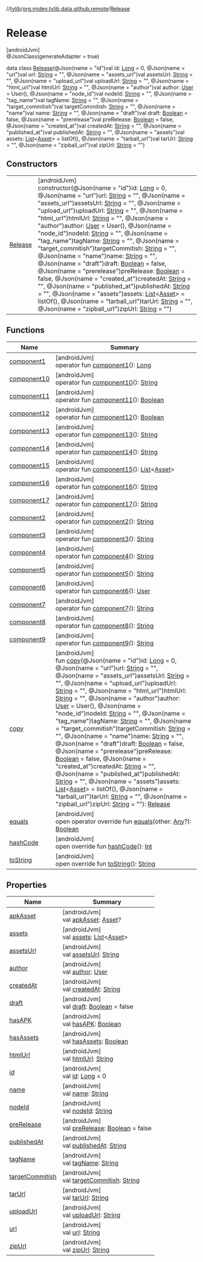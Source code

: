 //[tvlib](../../../index.md)/[org.mjdev.tvlib.data.github.remote](../index.md)/[Release](index.md)

# Release

[androidJvm]\
@JsonClass(generateAdapter = true)

data class [Release](index.md)(@Json(name = &quot;id&quot;)val id: [Long](https://kotlinlang.org/api/latest/jvm/stdlib/kotlin/-long/index.html) = 0, @Json(name = &quot;url&quot;)val url: [String](https://kotlinlang.org/api/latest/jvm/stdlib/kotlin/-string/index.html) = &quot;&quot;, @Json(name = &quot;assets_url&quot;)val assetsUrl: [String](https://kotlinlang.org/api/latest/jvm/stdlib/kotlin/-string/index.html) = &quot;&quot;, @Json(name = &quot;upload_url&quot;)val uploadUrl: [String](https://kotlinlang.org/api/latest/jvm/stdlib/kotlin/-string/index.html) = &quot;&quot;, @Json(name = &quot;html_url&quot;)val htmlUrl: [String](https://kotlinlang.org/api/latest/jvm/stdlib/kotlin/-string/index.html) = &quot;&quot;, @Json(name = &quot;author&quot;)val author: [User](../-user/index.md) = User(), @Json(name = &quot;node_id&quot;)val nodeId: [String](https://kotlinlang.org/api/latest/jvm/stdlib/kotlin/-string/index.html) = &quot;&quot;, @Json(name = &quot;tag_name&quot;)val tagName: [String](https://kotlinlang.org/api/latest/jvm/stdlib/kotlin/-string/index.html) = &quot;&quot;, @Json(name = &quot;target_commitish&quot;)val targetCommitish: [String](https://kotlinlang.org/api/latest/jvm/stdlib/kotlin/-string/index.html) = &quot;&quot;, @Json(name = &quot;name&quot;)val name: [String](https://kotlinlang.org/api/latest/jvm/stdlib/kotlin/-string/index.html) = &quot;&quot;, @Json(name = &quot;draft&quot;)val draft: [Boolean](https://kotlinlang.org/api/latest/jvm/stdlib/kotlin/-boolean/index.html) = false, @Json(name = &quot;prerelease&quot;)val preRelease: [Boolean](https://kotlinlang.org/api/latest/jvm/stdlib/kotlin/-boolean/index.html) = false, @Json(name = &quot;created_at&quot;)val createdAt: [String](https://kotlinlang.org/api/latest/jvm/stdlib/kotlin/-string/index.html) = &quot;&quot;, @Json(name = &quot;published_at&quot;)val publishedAt: [String](https://kotlinlang.org/api/latest/jvm/stdlib/kotlin/-string/index.html) = &quot;&quot;, @Json(name = &quot;assets&quot;)val assets: [List](https://kotlinlang.org/api/latest/jvm/stdlib/kotlin.collections/-list/index.html)&lt;[Asset](../-asset/index.md)&gt; = listOf(), @Json(name = &quot;tarball_url&quot;)val tarUrl: [String](https://kotlinlang.org/api/latest/jvm/stdlib/kotlin/-string/index.html) = &quot;&quot;, @Json(name = &quot;zipball_url&quot;)val zipUrl: [String](https://kotlinlang.org/api/latest/jvm/stdlib/kotlin/-string/index.html) = &quot;&quot;)

## Constructors

| | |
|---|---|
| [Release](-release.md) | [androidJvm]<br>constructor(@Json(name = &quot;id&quot;)id: [Long](https://kotlinlang.org/api/latest/jvm/stdlib/kotlin/-long/index.html) = 0, @Json(name = &quot;url&quot;)url: [String](https://kotlinlang.org/api/latest/jvm/stdlib/kotlin/-string/index.html) = &quot;&quot;, @Json(name = &quot;assets_url&quot;)assetsUrl: [String](https://kotlinlang.org/api/latest/jvm/stdlib/kotlin/-string/index.html) = &quot;&quot;, @Json(name = &quot;upload_url&quot;)uploadUrl: [String](https://kotlinlang.org/api/latest/jvm/stdlib/kotlin/-string/index.html) = &quot;&quot;, @Json(name = &quot;html_url&quot;)htmlUrl: [String](https://kotlinlang.org/api/latest/jvm/stdlib/kotlin/-string/index.html) = &quot;&quot;, @Json(name = &quot;author&quot;)author: [User](../-user/index.md) = User(), @Json(name = &quot;node_id&quot;)nodeId: [String](https://kotlinlang.org/api/latest/jvm/stdlib/kotlin/-string/index.html) = &quot;&quot;, @Json(name = &quot;tag_name&quot;)tagName: [String](https://kotlinlang.org/api/latest/jvm/stdlib/kotlin/-string/index.html) = &quot;&quot;, @Json(name = &quot;target_commitish&quot;)targetCommitish: [String](https://kotlinlang.org/api/latest/jvm/stdlib/kotlin/-string/index.html) = &quot;&quot;, @Json(name = &quot;name&quot;)name: [String](https://kotlinlang.org/api/latest/jvm/stdlib/kotlin/-string/index.html) = &quot;&quot;, @Json(name = &quot;draft&quot;)draft: [Boolean](https://kotlinlang.org/api/latest/jvm/stdlib/kotlin/-boolean/index.html) = false, @Json(name = &quot;prerelease&quot;)preRelease: [Boolean](https://kotlinlang.org/api/latest/jvm/stdlib/kotlin/-boolean/index.html) = false, @Json(name = &quot;created_at&quot;)createdAt: [String](https://kotlinlang.org/api/latest/jvm/stdlib/kotlin/-string/index.html) = &quot;&quot;, @Json(name = &quot;published_at&quot;)publishedAt: [String](https://kotlinlang.org/api/latest/jvm/stdlib/kotlin/-string/index.html) = &quot;&quot;, @Json(name = &quot;assets&quot;)assets: [List](https://kotlinlang.org/api/latest/jvm/stdlib/kotlin.collections/-list/index.html)&lt;[Asset](../-asset/index.md)&gt; = listOf(), @Json(name = &quot;tarball_url&quot;)tarUrl: [String](https://kotlinlang.org/api/latest/jvm/stdlib/kotlin/-string/index.html) = &quot;&quot;, @Json(name = &quot;zipball_url&quot;)zipUrl: [String](https://kotlinlang.org/api/latest/jvm/stdlib/kotlin/-string/index.html) = &quot;&quot;) |

## Functions

| Name | Summary |
|---|---|
| [component1](component1.md) | [androidJvm]<br>operator fun [component1](component1.md)(): [Long](https://kotlinlang.org/api/latest/jvm/stdlib/kotlin/-long/index.html) |
| [component10](component10.md) | [androidJvm]<br>operator fun [component10](component10.md)(): [String](https://kotlinlang.org/api/latest/jvm/stdlib/kotlin/-string/index.html) |
| [component11](component11.md) | [androidJvm]<br>operator fun [component11](component11.md)(): [Boolean](https://kotlinlang.org/api/latest/jvm/stdlib/kotlin/-boolean/index.html) |
| [component12](component12.md) | [androidJvm]<br>operator fun [component12](component12.md)(): [Boolean](https://kotlinlang.org/api/latest/jvm/stdlib/kotlin/-boolean/index.html) |
| [component13](component13.md) | [androidJvm]<br>operator fun [component13](component13.md)(): [String](https://kotlinlang.org/api/latest/jvm/stdlib/kotlin/-string/index.html) |
| [component14](component14.md) | [androidJvm]<br>operator fun [component14](component14.md)(): [String](https://kotlinlang.org/api/latest/jvm/stdlib/kotlin/-string/index.html) |
| [component15](component15.md) | [androidJvm]<br>operator fun [component15](component15.md)(): [List](https://kotlinlang.org/api/latest/jvm/stdlib/kotlin.collections/-list/index.html)&lt;[Asset](../-asset/index.md)&gt; |
| [component16](component16.md) | [androidJvm]<br>operator fun [component16](component16.md)(): [String](https://kotlinlang.org/api/latest/jvm/stdlib/kotlin/-string/index.html) |
| [component17](component17.md) | [androidJvm]<br>operator fun [component17](component17.md)(): [String](https://kotlinlang.org/api/latest/jvm/stdlib/kotlin/-string/index.html) |
| [component2](component2.md) | [androidJvm]<br>operator fun [component2](component2.md)(): [String](https://kotlinlang.org/api/latest/jvm/stdlib/kotlin/-string/index.html) |
| [component3](component3.md) | [androidJvm]<br>operator fun [component3](component3.md)(): [String](https://kotlinlang.org/api/latest/jvm/stdlib/kotlin/-string/index.html) |
| [component4](component4.md) | [androidJvm]<br>operator fun [component4](component4.md)(): [String](https://kotlinlang.org/api/latest/jvm/stdlib/kotlin/-string/index.html) |
| [component5](component5.md) | [androidJvm]<br>operator fun [component5](component5.md)(): [String](https://kotlinlang.org/api/latest/jvm/stdlib/kotlin/-string/index.html) |
| [component6](component6.md) | [androidJvm]<br>operator fun [component6](component6.md)(): [User](../-user/index.md) |
| [component7](component7.md) | [androidJvm]<br>operator fun [component7](component7.md)(): [String](https://kotlinlang.org/api/latest/jvm/stdlib/kotlin/-string/index.html) |
| [component8](component8.md) | [androidJvm]<br>operator fun [component8](component8.md)(): [String](https://kotlinlang.org/api/latest/jvm/stdlib/kotlin/-string/index.html) |
| [component9](component9.md) | [androidJvm]<br>operator fun [component9](component9.md)(): [String](https://kotlinlang.org/api/latest/jvm/stdlib/kotlin/-string/index.html) |
| [copy](copy.md) | [androidJvm]<br>fun [copy](copy.md)(@Json(name = &quot;id&quot;)id: [Long](https://kotlinlang.org/api/latest/jvm/stdlib/kotlin/-long/index.html) = 0, @Json(name = &quot;url&quot;)url: [String](https://kotlinlang.org/api/latest/jvm/stdlib/kotlin/-string/index.html) = &quot;&quot;, @Json(name = &quot;assets_url&quot;)assetsUrl: [String](https://kotlinlang.org/api/latest/jvm/stdlib/kotlin/-string/index.html) = &quot;&quot;, @Json(name = &quot;upload_url&quot;)uploadUrl: [String](https://kotlinlang.org/api/latest/jvm/stdlib/kotlin/-string/index.html) = &quot;&quot;, @Json(name = &quot;html_url&quot;)htmlUrl: [String](https://kotlinlang.org/api/latest/jvm/stdlib/kotlin/-string/index.html) = &quot;&quot;, @Json(name = &quot;author&quot;)author: [User](../-user/index.md) = User(), @Json(name = &quot;node_id&quot;)nodeId: [String](https://kotlinlang.org/api/latest/jvm/stdlib/kotlin/-string/index.html) = &quot;&quot;, @Json(name = &quot;tag_name&quot;)tagName: [String](https://kotlinlang.org/api/latest/jvm/stdlib/kotlin/-string/index.html) = &quot;&quot;, @Json(name = &quot;target_commitish&quot;)targetCommitish: [String](https://kotlinlang.org/api/latest/jvm/stdlib/kotlin/-string/index.html) = &quot;&quot;, @Json(name = &quot;name&quot;)name: [String](https://kotlinlang.org/api/latest/jvm/stdlib/kotlin/-string/index.html) = &quot;&quot;, @Json(name = &quot;draft&quot;)draft: [Boolean](https://kotlinlang.org/api/latest/jvm/stdlib/kotlin/-boolean/index.html) = false, @Json(name = &quot;prerelease&quot;)preRelease: [Boolean](https://kotlinlang.org/api/latest/jvm/stdlib/kotlin/-boolean/index.html) = false, @Json(name = &quot;created_at&quot;)createdAt: [String](https://kotlinlang.org/api/latest/jvm/stdlib/kotlin/-string/index.html) = &quot;&quot;, @Json(name = &quot;published_at&quot;)publishedAt: [String](https://kotlinlang.org/api/latest/jvm/stdlib/kotlin/-string/index.html) = &quot;&quot;, @Json(name = &quot;assets&quot;)assets: [List](https://kotlinlang.org/api/latest/jvm/stdlib/kotlin.collections/-list/index.html)&lt;[Asset](../-asset/index.md)&gt; = listOf(), @Json(name = &quot;tarball_url&quot;)tarUrl: [String](https://kotlinlang.org/api/latest/jvm/stdlib/kotlin/-string/index.html) = &quot;&quot;, @Json(name = &quot;zipball_url&quot;)zipUrl: [String](https://kotlinlang.org/api/latest/jvm/stdlib/kotlin/-string/index.html) = &quot;&quot;): [Release](index.md) |
| [equals](equals.md) | [androidJvm]<br>open operator override fun [equals](equals.md)(other: [Any](https://kotlinlang.org/api/latest/jvm/stdlib/kotlin/-any/index.html)?): [Boolean](https://kotlinlang.org/api/latest/jvm/stdlib/kotlin/-boolean/index.html) |
| [hashCode](hash-code.md) | [androidJvm]<br>open override fun [hashCode](hash-code.md)(): [Int](https://kotlinlang.org/api/latest/jvm/stdlib/kotlin/-int/index.html) |
| [toString](../../org.mjdev.tvlib.webscrapper.select/-element-not-found-exception/index.md#1616463040%2FFunctions%2F-1596939238) | [androidJvm]<br>open override fun [toString](../../org.mjdev.tvlib.webscrapper.select/-element-not-found-exception/index.md#1616463040%2FFunctions%2F-1596939238)(): [String](https://kotlinlang.org/api/latest/jvm/stdlib/kotlin/-string/index.html) |

## Properties

| Name | Summary |
|---|---|
| [apkAsset](apk-asset.md) | [androidJvm]<br>val [apkAsset](apk-asset.md): [Asset](../-asset/index.md)? |
| [assets](assets.md) | [androidJvm]<br>val [assets](assets.md): [List](https://kotlinlang.org/api/latest/jvm/stdlib/kotlin.collections/-list/index.html)&lt;[Asset](../-asset/index.md)&gt; |
| [assetsUrl](assets-url.md) | [androidJvm]<br>val [assetsUrl](assets-url.md): [String](https://kotlinlang.org/api/latest/jvm/stdlib/kotlin/-string/index.html) |
| [author](author.md) | [androidJvm]<br>val [author](author.md): [User](../-user/index.md) |
| [createdAt](created-at.md) | [androidJvm]<br>val [createdAt](created-at.md): [String](https://kotlinlang.org/api/latest/jvm/stdlib/kotlin/-string/index.html) |
| [draft](draft.md) | [androidJvm]<br>val [draft](draft.md): [Boolean](https://kotlinlang.org/api/latest/jvm/stdlib/kotlin/-boolean/index.html) = false |
| [hasAPK](has-a-p-k.md) | [androidJvm]<br>val [hasAPK](has-a-p-k.md): [Boolean](https://kotlinlang.org/api/latest/jvm/stdlib/kotlin/-boolean/index.html) |
| [hasAssets](has-assets.md) | [androidJvm]<br>val [hasAssets](has-assets.md): [Boolean](https://kotlinlang.org/api/latest/jvm/stdlib/kotlin/-boolean/index.html) |
| [htmlUrl](html-url.md) | [androidJvm]<br>val [htmlUrl](html-url.md): [String](https://kotlinlang.org/api/latest/jvm/stdlib/kotlin/-string/index.html) |
| [id](id.md) | [androidJvm]<br>val [id](id.md): [Long](https://kotlinlang.org/api/latest/jvm/stdlib/kotlin/-long/index.html) = 0 |
| [name](name.md) | [androidJvm]<br>val [name](name.md): [String](https://kotlinlang.org/api/latest/jvm/stdlib/kotlin/-string/index.html) |
| [nodeId](node-id.md) | [androidJvm]<br>val [nodeId](node-id.md): [String](https://kotlinlang.org/api/latest/jvm/stdlib/kotlin/-string/index.html) |
| [preRelease](pre-release.md) | [androidJvm]<br>val [preRelease](pre-release.md): [Boolean](https://kotlinlang.org/api/latest/jvm/stdlib/kotlin/-boolean/index.html) = false |
| [publishedAt](published-at.md) | [androidJvm]<br>val [publishedAt](published-at.md): [String](https://kotlinlang.org/api/latest/jvm/stdlib/kotlin/-string/index.html) |
| [tagName](tag-name.md) | [androidJvm]<br>val [tagName](tag-name.md): [String](https://kotlinlang.org/api/latest/jvm/stdlib/kotlin/-string/index.html) |
| [targetCommitish](target-commitish.md) | [androidJvm]<br>val [targetCommitish](target-commitish.md): [String](https://kotlinlang.org/api/latest/jvm/stdlib/kotlin/-string/index.html) |
| [tarUrl](tar-url.md) | [androidJvm]<br>val [tarUrl](tar-url.md): [String](https://kotlinlang.org/api/latest/jvm/stdlib/kotlin/-string/index.html) |
| [uploadUrl](upload-url.md) | [androidJvm]<br>val [uploadUrl](upload-url.md): [String](https://kotlinlang.org/api/latest/jvm/stdlib/kotlin/-string/index.html) |
| [url](url.md) | [androidJvm]<br>val [url](url.md): [String](https://kotlinlang.org/api/latest/jvm/stdlib/kotlin/-string/index.html) |
| [zipUrl](zip-url.md) | [androidJvm]<br>val [zipUrl](zip-url.md): [String](https://kotlinlang.org/api/latest/jvm/stdlib/kotlin/-string/index.html) |
